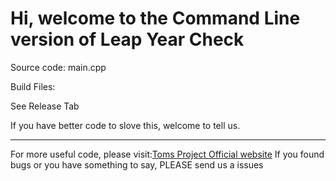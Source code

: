 # Hi, welcome to the Command Line version of Leap Year Check

Source code: main.cpp

Build Files:

See Release Tab

If you have better code to slove this, welcome to tell us.

---
For more useful code, please visit:[Toms Project Official website](http://www.projectoms.com)
If you found bugs or you have something to say, PLEASE send us a issues
